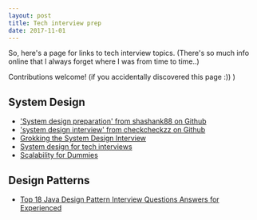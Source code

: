 ```yaml
---
layout: post
title: Tech interview prep
date: 2017-11-01
---
```


So, here's a page for links to tech interview topics. (There's so much info online that I always forget where I was from time to time..)

Contributions welcome! (if you accidentally discovered this page :)) )

## System Design
* ['System design preparation' from shashank88 on Github](https://github.com/shashank88/system_design)
* ['system design interview' from checkcheckzz on Github](https://github.com/checkcheckzz/system-design-interview)
* [Grokking the System Design Interview](https://www.educative.io/collection/5668639101419520/5649050225344512)
* [System design for tech interviews](https://www.hiredintech.com/classrooms/system-design/lesson/52)
* [Scalability for Dummies](http://www.lecloud.net/post/7295452622/scalability-for-dummies-part-1-clones)

## Design Patterns
* [Top 18 Java Design Pattern Interview Questions Answers for Experienced](http://www.java67.com/2012/09/top-10-java-design-pattern-interview-question-answer.html)
